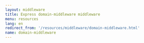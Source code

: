 ```yaml
---
layout: middleware
title: Express domain-middleware middleware
menu: resources
lang: en
redirect_from: '/resources/middleware/domain-middleware.html'
name: domain-middleware
---
```

